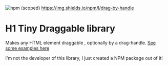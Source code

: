 ![npm (scoped)](https://img.shields.io/npm/v/@elemerz/drag-by-handle)
https://img.shields.io/npm/l/drag-by-handle

# H1 Tiny Draggable library
Makes any HTML element draggable , optionally by a drag-handle.
[See some examples here](http://gtramontina.com/draggable.js/ "Developer's Page")

I'm not the developer of this library, I just created a NPM package out of it!
